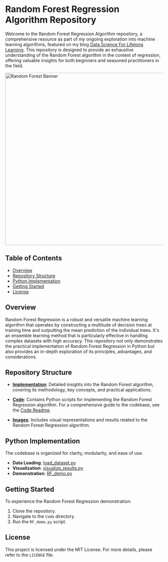 # Random Forest Regression Algorithm Repository

Welcome to the Random Forest Regression Algorithm repository, a comprehensive resource as part of my ongoing exploration into machine learning algorithms, featured on my blog [Data Science For Lifelong Learning](https://datasciencelifelonglearn.blogspot.com). This repository is designed to provide an exhaustive understanding of the Random Forest algorithm in the context of regression, offering valuable insights for both beginners and seasoned practitioners in the field.

<p align="left">
  <img src="./Images/GIF_Complete.gif" alt="Random Forest Banner" width="550"> <!-- You can adjust the width value as needed -->
</p>

## Table of Contents

- [Overview](#overview)
- [Repository Structure](#repository-structure)
- [Python Implementation](#python-implementation)
- [Getting Started](#getting-started)
- [License](#license)

## Overview

Random Forest Regression is a robust and versatile machine learning algorithm that operates by constructing a multitude of decision trees at training time and outputting the mean prediction of the individual trees. It's an ensemble learning method that is particularly effective in handling complex datasets with high accuracy. This repository not only demonstrates the practical implementation of Random Forest Regression in Python but also provides an in-depth exploration of its principles, advantages, and considerations.

## Repository Structure

- **[Implementation](./Implementation/Readme.md)**: Detailed insights into the Random Forest algorithm, covering its methodology, key concepts, and practical applications.

- **[Code](./Implementation/Code/)**: Contains Python scripts for implementing the Random Forest Regression algorithm. For a comprehensive guide to the codebase, see the [Code Readme](./Implementation/Code/Readme.md).

- **[Images](./Images/)**: Includes visual representations and results related to the Random Forest Regression algorithm.

## Python Implementation

The codebase is organized for clarity, modularity, and ease of use.

- **Data Loading**: [load_dataset.py](./Implementation/Code/load_dataset.py)
- **Visualization**: [visualize_results.py](./Implementation/Code/visualize_results.py)
- **Demonstration**: [RF_demo.py](./Implementation/Code/RF_demo.py)

## Getting Started

To experience the Random Forest Regression demonstration:

1. Clone the repository.
2. Navigate to the `Code` directory.
3. Run the `RF_demo.py` script.

## License

This project is licensed under the MIT License. For more details, please refer to the `LICENSE` file.
